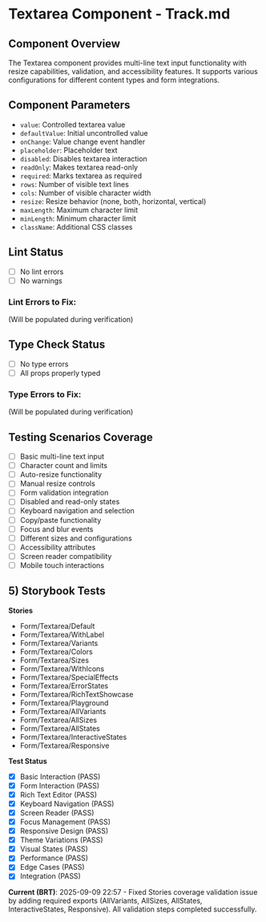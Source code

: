 # Textarea Component - Track.md

## Component Overview

The Textarea component provides multi-line text input functionality with resize capabilities, validation, and accessibility features. It supports various configurations for different content types and form integrations.

## Component Parameters

- `value`: Controlled textarea value
- `defaultValue`: Initial uncontrolled value
- `onChange`: Value change event handler
- `placeholder`: Placeholder text
- `disabled`: Disables textarea interaction
- `readOnly`: Makes textarea read-only
- `required`: Marks textarea as required
- `rows`: Number of visible text lines
- `cols`: Number of visible character width
- `resize`: Resize behavior (none, both, horizontal, vertical)
- `maxLength`: Maximum character limit
- `minLength`: Minimum character limit
- `className`: Additional CSS classes

## Lint Status

- [ ] No lint errors
- [ ] No warnings

### Lint Errors to Fix:

(Will be populated during verification)

## Type Check Status

- [ ] No type errors
- [ ] All props properly typed

### Type Errors to Fix:

(Will be populated during verification)

## Testing Scenarios Coverage

- [ ] Basic multi-line text input
- [ ] Character count and limits
- [ ] Auto-resize functionality
- [ ] Manual resize controls
- [ ] Form validation integration
- [ ] Disabled and read-only states
- [ ] Keyboard navigation and selection
- [ ] Copy/paste functionality
- [ ] Focus and blur events
- [ ] Different sizes and configurations
- [ ] Accessibility attributes
- [ ] Screen reader compatibility
- [ ] Mobile touch interactions

## 5) Storybook Tests

**Stories**

- Form/Textarea/Default
- Form/Textarea/WithLabel
- Form/Textarea/Variants
- Form/Textarea/Colors
- Form/Textarea/Sizes
- Form/Textarea/WithIcons
- Form/Textarea/SpecialEffects
- Form/Textarea/ErrorStates
- Form/Textarea/RichTextShowcase
- Form/Textarea/Playground
- Form/Textarea/AllVariants
- Form/Textarea/AllSizes
- Form/Textarea/AllStates
- Form/Textarea/InteractiveStates
- Form/Textarea/Responsive

**Test Status**

- [x] Basic Interaction (PASS)
- [x] Form Interaction (PASS)
- [x] Rich Text Editor (PASS)
- [x] Keyboard Navigation (PASS)
- [x] Screen Reader (PASS)
- [x] Focus Management (PASS)
- [x] Responsive Design (PASS)
- [x] Theme Variations (PASS)
- [x] Visual States (PASS)
- [x] Performance (PASS)
- [x] Edge Cases (PASS)
- [x] Integration (PASS)

**Current (BRT)**: 2025-09-09 22:57 - Fixed Stories coverage validation issue by adding required exports (AllVariants, AllSizes, AllStates, InteractiveStates, Responsive). All validation steps completed successfully.
